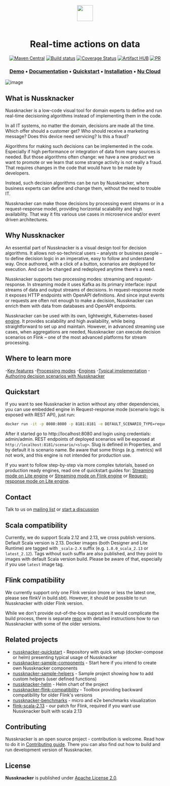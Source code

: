 <div align="center">
  <img src="https://nussknacker.io/wp-content/uploads/2021/10/Nussknacker-logo-black.svg" height="50">
</div>
</br>
<h1 align="center">Real-time actions on data</h1>

<div align="center">
  
  [![Maven Central](https://maven-badges.herokuapp.com/maven-central/pl.touk.nussknacker/nussknacker-designer_2.12/badge.svg)](https://maven-badges.herokuapp.com/maven-central/pl.touk.nussknacker/nussknacker-designer_2.12)
  [![Build status](https://github.com/touk/nussknacker/workflows/CI/badge.svg?branch=staging)](https://github.com/touk/nussknacker/actions?query=workflow%3ACI+branch%3Astaging++)
  [![Coverage Status](https://coveralls.io/repos/github/TouK/nussknacker/badge.svg?branch=staging)](https://coveralls.io/github/TouK/nussknacker?branch=staging)
  [![Artifact HUB](https://img.shields.io/endpoint?url=https://artifacthub.io/badge/repository/touk)](https://artifacthub.io/packages/search?repo=touk)
  [![PR](https://img.shields.io/badge/PRs-welcome-brightgreen.svg)](CONTRIBUTING.md#Contributing)

</div>
<h3 align="center">
  <a href="https://demo.nussknacker.io"><b>Demo</b></a> &bull;
  <a href="https://nussknacker.io/documentation"><b>Documentation</b></a> &bull;
  <a href="https://nussknacker.io/documentation/quickstart/lite-streaming/"><b>Quickstart</b></a> &bull;
  <a href="https://nussknacker.io/documentation/docs/installation/"><b>Installation</b></a> &bull;
  <a href="https://cloud.nussknacker.io"><b>Nu Cloud</b></a>  

</h3>

![image](https://nussknacker.io/documentation/assets/images/nu_designer-87526e47584a5eeb9ce59ad7509d2e7b.png)

## What is Nussknacker

Nussknacker is a low-code visual tool for domain experts to define and run real-time decisioning algorithms instead of implementing them in the code.

In all IT systems, no matter the domain, decisions are made all the time. Which offer should a customer get? Who should receive a marketing message? Does this device need servicing? Is this a fraud?

Algorithms for making such decisions can be implemented in the code. Especially if high performance or integration of data from many sources is needed. But those algorithms often change: we have a new product we want to promote or we learn that some strange activity is not really a fraud. That requires changes in the code that would have to be made by developers.

Instead, such decision algorithms can be run by Nussknacker, where business experts can define and change them, without the need to trouble IT.

Nussknacker can make those decisions by processing event streams or in a request-response model, providing horizontal scalability and high availability. That way it fits various use cases in microservice and/or event driven architectures.

## Why Nussknacker

An essential part of Nussknacker is a visual design tool for decision algorithms. It allows not-so-technical users – analysts or business people – to define decision logic in an imperative, easy to follow and understand way. Once authored, with a click of a button, scenarios are deployed for execution. And can be changed and redeployed anytime there’s a need.

Nussknacker supports two processing modes: streaming and request-response. In streaming mode it uses Kafka as its primary interface: input streams of data and output streams of decisions. In request-response mode it exposes HTTP endpoints with OpenAPI definitions. And since input events or requests are often not enough to make a decision, Nussknacker can enrich them with data from databases and OpenAPI endpoints.

Nussknacker can be used with its own, lightweight, Kubernetes-based [engine](/about/GLOSSARY.md#engine). It provides scalability and high availability, while being straightforward to set up and maintain. However, in advanced streaming use cases, when aggregations are needed, Nussknacker can execute decision scenarios on Flink – one of the most advanced platforms for stream processing. 

## Where to learn more

-[Key features](https://nussknacker.io/documentation/about/KeyFeatures/) 
-[Processing modes](https://nussknacker.io/documentation/about/ProcessingModes/) 
-[Engines](https://nussknacker.io/documentation/about/engines/) 
-[Typical implementation](https://nussknacker.io/documentation/about/TypicalImplementationStreaming/)
-[Authoring decision scenarios with Nussknacker](https://nussknacker.io/documentation/docs/scenarios_authoring/Intro/) 

## Quickstart

If you want to see Nussknacker in action without any other dependencies, you can use embedded engine in Request-response mode (scenario logic is exposed with REST API), just run:
```bash
docker run -it -p 8080:8080 -p 8181:8181 -e DEFAULT_SCENARIO_TYPE=request-response-embedded touk/nussknacker:latest
```
After it started go to http://localhost:8080 and login using credentials: admin/admin.
REST endpoints of deployed scenarios will be exposed at `http://localhost:8181/scenario/<slug>`. Slug is defined in Properties, and by default it is scenario name.
Be aware that some things (e.g. metrics) will not work, and this engine is not intended for production use.

If you want to follow step-by-step via more complex tutorials, based on production ready engines, read one of quickstart guides for: [Streaming mode on Lite engine](https://nussknacker.io/documentation/quickstart/lite-streaming)
or [Streaming mode on Flink engine](https://nussknacker.io/documentation/quickstart/flink) or [Request-response mode on Lite engine](https://nussknacker.io/documentation/quickstart/lite-request-response).

## Contact

Talk to us on [mailing list](https://groups.google.com/forum/#!forum/nussknacker)
or [start a discussion](https://github.com/TouK/nussknacker/discussions/new?category=q-a)

## Scala compatibility

Currently, we do support Scala 2.12 and 2.13, we cross publish versions. Default Scala version is 2.13. Docker images (both Designer and Lite Runtime) are tagged with `_scala-2.X` suffix (e.g. `1.8.0_scala_2.13` or `latest_2.12`). 
Tags without such suffix are also published, and they point to images with default Scala version build. Please be aware of that, especially if you use `latest` image tag.

## Flink compatibility

We currently support only one Flink version (more or less the latest one, please see flinkV in build.sbt). 
However, it should be possible to run Nussknacker with older Flink version. 

While we don't provide out-of-the-box
support as it would complicate the build process, there is separate [repo](https://github.com/TouK/nussknacker-flink-compatibility)
with detailed instructions how to run Nussknacker with some of the older versions.  

## Related projects

- [nussknacker-quickstart](https://github.com/TouK/nussknacker-quickstart) - Repository with quick setup (docker-compose or helm) presenting typical usage of Nussknacker    
- [nussknacker-sample-components](https://github.com/touk/nussknacker-sample-components) - Start here if you intend to create own Nussknacker components
- [nussknacker-sample-helpers](https://github.com/touk/nussknacker-sample-helpers) - Sample project showing how to add custom helpers (user defined functions)
- [nussknacker-helm](https://github.com/TouK/nussknacker-helm) - Helm chart of the project                     
- [nussknacker-flink-compatibility](https://github.com/TouK/nussknacker-flink-compatibility) - Toolbox providing backward compatibility for older Flink's versions
- [nussknacker-benchmarks](https://github.com/TouK/nussknacker-benchmarks) - micro and e2e benchmarks visualization
- [flink-scala-2.13](https://github.com/TouK/flink-scala-2.13) - our patch for Flink, required if you want use Nussknacker built with scala 2.13
                                                   

## Contributing

Nussknacker is an open source project - contribution is welcome. Read how to do it in [Contributing guide](CONTRIBUTING.md).
There you can also find out how to build and run development version of Nussknacker.

## License

**Nussknacker** is published under [Apache License 2.0](http://www.apache.org/licenses/LICENSE-2.0).
